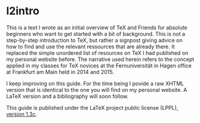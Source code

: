 # l2intro

This is a text I wrote as an initial overview of TeX and Friends for absolute beginners who want to get started with a bit of background. This is not a step-by-step introduction to TeX, but rather a signpost giving advice on how to find and use the relevant ressources that are already there. It replaced the simple unordered list of resources on TeX I had published on my personal website before. The narrative used herein refers to the concept applied in my classes for TeX novices at the Fernuniversität in Hagen office at Frankfurt am Main held in 2014 and 2015.

I keep improving on this guide. For the time being I povide a raw XHTML version that is identical to the one you will find on my personal website. A LaTeX version and a bibliography will soon follow.

This guide is published under the LaTeX project public license (LPPL), [version 1.3c](https://www.latex-project.org//lppl/lppl-1-3c/).

